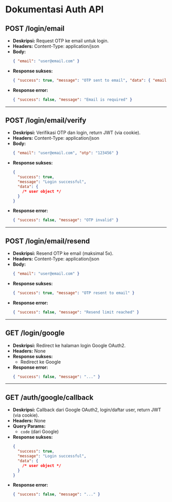 # Dokumentasi Auth API

## POST /login/email

- **Deskripsi:** Request OTP ke email untuk login.
- **Headers:** Content-Type: application/json
- **Body:**
  ```json
  { "email": "user@email.com" }
  ```
- **Response sukses:**
  ```json
  { "success": true, "message": "OTP sent to email", "data": { "email": "user@email.com" } }
  ```
- **Response error:**
  ```json
  { "success": false, "message": "Email is required" }
  ```

---

## POST /login/email/verify

- **Deskripsi:** Verifikasi OTP dan login, return JWT (via cookie).
- **Headers:** Content-Type: application/json
- **Body:**
  ```json
  { "email": "user@email.com", "otp": "123456" }
  ```
- **Response sukses:**
  ```json
  {
    "success": true,
    "message": "Login successful",
    "data": {
      /* user object */
    }
  }
  ```
- **Response error:**
  ```json
  { "success": false, "message": "OTP invalid" }
  ```

---

## POST /login/email/resend

- **Deskripsi:** Resend OTP ke email (maksimal 5x).
- **Headers:** Content-Type: application/json
- **Body:**
  ```json
  { "email": "user@email.com" }
  ```
- **Response sukses:**
  ```json
  { "success": true, "message": "OTP resent to email" }
  ```
- **Response error:**
  ```json
  { "success": false, "message": "Resend limit reached" }
  ```

---

## GET /login/google

- **Deskripsi:** Redirect ke halaman login Google OAuth2.
- **Headers:** None
- **Response sukses:**
  - Redirect ke Google
- **Response error:**
  ```json
  { "success": false, "message": "..." }
  ```

---

## GET /auth/google/callback

- **Deskripsi:** Callback dari Google OAuth2, login/daftar user, return JWT (via cookie).
- **Headers:** None
- **Query Params:**
  - `code` (dari Google)
- **Response sukses:**
  ```json
  {
    "success": true,
    "message": "Login successful",
    "data": {
      /* user object */
    }
  }
  ```
- **Response error:**
  ```json
  { "success": false, "message": "..." }
  ```
